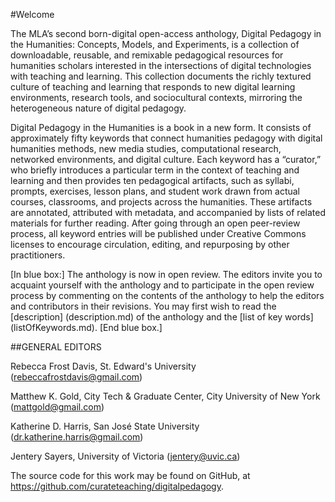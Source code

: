 #Welcome

The MLA’s second born-digital open-access anthology, Digital Pedagogy in the Humanities: Concepts, Models, and Experiments, is a collection of downloadable, reusable, and remixable pedagogical resources for humanities scholars interested in the intersections of digital technologies with teaching and learning. This collection documents the richly textured culture of teaching and learning that responds to new digital learning environments, research tools, and sociocultural contexts, mirroring the heterogeneous nature of digital pedagogy.

Digital Pedagogy in the Humanities is a book in a new form. It consists of approximately fifty keywords that connect humanities pedagogy with digital humanities methods, new media studies, computational research, networked environments, and digital culture. Each keyword has a “curator,” who briefly introduces a particular term in the context of teaching and learning and then provides ten pedagogical artifacts, such as syllabi, prompts, exercises, lesson plans, and student work drawn from actual courses, classrooms, and projects across the humanities. These artifacts are annotated, attributed with metadata, and accompanied by lists of related materials for further reading. After going through an open peer-review process, all keyword entries will be published under Creative Commons licenses to encourage circulation, editing, and repurposing by other practitioners.

[In blue box:] The anthology is now in open review. The editors invite you to acquaint yourself with the anthology and to participate in the open review process by commenting on the contents of the anthology to help the editors and contributors in their revisions. You may first wish to read the [description] (description.md) of the anthology and the [list of key words] (listOfKeywords.md). [End blue box.]

##GENERAL EDITORS

Rebecca Frost Davis, St. Edward's University (rebeccafrostdavis@gmail.com)

Matthew K. Gold, City Tech & Graduate Center, City University of New York (mattgold@gmail.com)

Katherine D. Harris, San José State University (dr.katherine.harris@gmail.com)

Jentery Sayers, University of Victoria (jentery@uvic.ca)


The source code for this work may be found on GitHub, at https://github.com/curateteaching/digitalpedagogy. 
